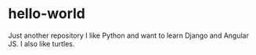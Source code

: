 # hello-world
Just another repository
I like Python and want to learn Django and Angular JS.
I also like turtles.
